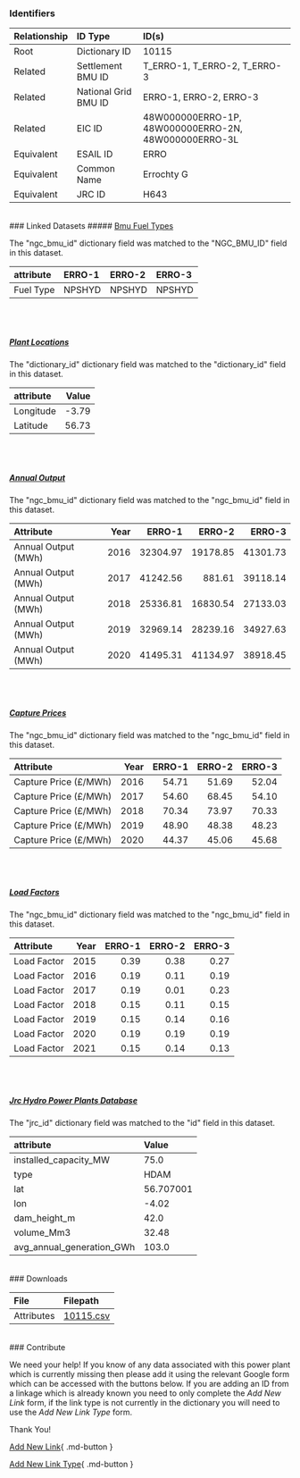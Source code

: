 ### Identifiers

| Relationship   | ID Type              | ID(s)                                                |
|:---------------|:---------------------|:-----------------------------------------------------|
| Root           | Dictionary ID        | 10115                                                |
| Related        | Settlement BMU ID    | T_ERRO-1, T_ERRO-2, T_ERRO-3                         |
| Related        | National Grid BMU ID | ERRO-1, ERRO-2, ERRO-3                               |
| Related        | EIC ID               | 48W000000ERRO-1P, 48W000000ERRO-2N, 48W000000ERRO-3L |
| Equivalent     | ESAIL ID             | ERRO                                                 |
| Equivalent     | Common Name          | Errochty G                                           |
| Equivalent     | JRC ID               | H643                                                 |

<br>
### Linked Datasets
##### <a href="https://osuked.github.io/Power-Station-Dictionary/datasets/bmu-fuel-types">Bmu Fuel Types</a>



The "ngc_bmu_id" dictionary field was matched to the "NGC_BMU_ID" field in this dataset.

| attribute   | ERRO-1   | ERRO-2   | ERRO-3   |
|:------------|:---------|:---------|:---------|
| Fuel Type   | NPSHYD   | NPSHYD   | NPSHYD   |

<br><br>
##### <a href="https://osuked.github.io/Power-Station-Dictionary/datasets/plant-locations">Plant Locations</a>



The "dictionary_id" dictionary field was matched to the "dictionary_id" field in this dataset.

| attribute   |   Value |
|:------------|--------:|
| Longitude   |   -3.79 |
| Latitude    |   56.73 |

<br><br>
##### <a href="https://osuked.github.io/Power-Station-Dictionary/datasets/annual-output">Annual Output</a>



The "ngc_bmu_id" dictionary field was matched to the "ngc_bmu_id" field in this dataset.

| Attribute           |   Year |   ERRO-1 |   ERRO-2 |   ERRO-3 |
|:--------------------|-------:|---------:|---------:|---------:|
| Annual Output (MWh) |   2016 | 32304.97 | 19178.85 | 41301.73 |
| Annual Output (MWh) |   2017 | 41242.56 |   881.61 | 39118.14 |
| Annual Output (MWh) |   2018 | 25336.81 | 16830.54 | 27133.03 |
| Annual Output (MWh) |   2019 | 32969.14 | 28239.16 | 34927.63 |
| Annual Output (MWh) |   2020 | 41495.31 | 41134.97 | 38918.45 |

<br><br>
##### <a href="https://osuked.github.io/Power-Station-Dictionary/datasets/capture-prices">Capture Prices</a>



The "ngc_bmu_id" dictionary field was matched to the "ngc_bmu_id" field in this dataset.

| Attribute             |   Year |   ERRO-1 |   ERRO-2 |   ERRO-3 |
|:----------------------|-------:|---------:|---------:|---------:|
| Capture Price (£/MWh) |   2016 |    54.71 |    51.69 |    52.04 |
| Capture Price (£/MWh) |   2017 |    54.60 |    68.45 |    54.10 |
| Capture Price (£/MWh) |   2018 |    70.34 |    73.97 |    70.33 |
| Capture Price (£/MWh) |   2019 |    48.90 |    48.38 |    48.23 |
| Capture Price (£/MWh) |   2020 |    44.37 |    45.06 |    45.68 |

<br><br>
##### <a href="https://osuked.github.io/Power-Station-Dictionary/datasets/load-factors">Load Factors</a>



The "ngc_bmu_id" dictionary field was matched to the "ngc_bmu_id" field in this dataset.

| Attribute   |   Year |   ERRO-1 |   ERRO-2 |   ERRO-3 |
|:------------|-------:|---------:|---------:|---------:|
| Load Factor |   2015 |     0.39 |     0.38 |     0.27 |
| Load Factor |   2016 |     0.19 |     0.11 |     0.19 |
| Load Factor |   2017 |     0.19 |     0.01 |     0.23 |
| Load Factor |   2018 |     0.15 |     0.11 |     0.15 |
| Load Factor |   2019 |     0.15 |     0.14 |     0.16 |
| Load Factor |   2020 |     0.19 |     0.19 |     0.19 |
| Load Factor |   2021 |     0.15 |     0.14 |     0.13 |

<br><br>
##### <a href="https://osuked.github.io/Power-Station-Dictionary/datasets/jrc-hydro-power-plants-database">Jrc Hydro Power Plants Database</a>



The "jrc_id" dictionary field was matched to the "id" field in this dataset.

| attribute                 | Value     |
|:--------------------------|:----------|
| installed_capacity_MW     | 75.0      |
| type                      | HDAM      |
| lat                       | 56.707001 |
| lon                       | -4.02     |
| dam_height_m              | 42.0      |
| volume_Mm3                | 32.48     |
| avg_annual_generation_GWh | 103.0     |


<br>
### Downloads


| File       | Filepath                                                                              |
|:-----------|:--------------------------------------------------------------------------------------|
| Attributes | [10115.csv](https://osuked.github.io/Power-Station-Dictionary/object_attrs/10115.csv) |


<br>
### Contribute

We need your help! If you know of any data associated with this power plant which is currently missing then please add it using the relevant Google form which can be accessed with the buttons below.  If you are adding an ID from a linkage which is already known you need to only complete the *Add New Link* form, if the link type is not currently in the dictionary you will need to use the *Add New Link Type* form.

Thank You!

[Add New Link](https://docs.google.com/forms/d/e/1FAIpQLSc5jRsQ7NgiLLXbwo9PUdwTQyuqbRwThltG56-o6NVSe7E_nw/viewform?usp=pp_url&entry.251912331=10115){ .md-button }

[Add New Link Type](https://docs.google.com/forms/d/e/1FAIpQLSdQfLmfOR0Vw4Z7gDQAIhBbqIifd1RuSFPKmDQpROhOqjo7ew/viewform?usp=pp_url&entry.2141539628=10115){ .md-button }